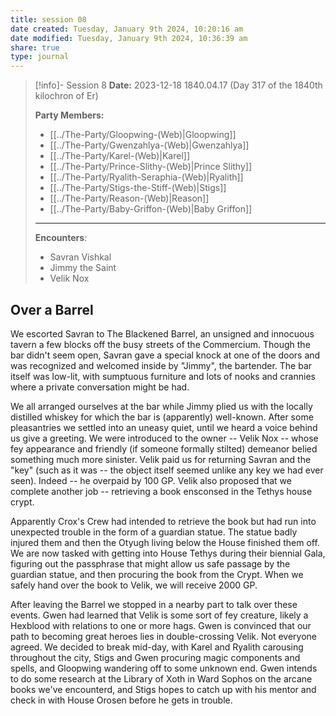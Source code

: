 ```yaml
---
title: session 08
date created: Tuesday, January 9th 2024, 10:20:16 am
date modified: Tuesday, January 9th 2024, 10:36:39 am
share: true
type: journal
---
```




> [!info]- Session 8 **Date:** 2023-12-18 1840.04.17 (Day 317 of the 1840th kilochron of Er)
>
> **Party Members:**
> 
> - [[../The-Party/Gloopwing-(Web)|Gloopwing]]
> - [[../The-Party/Gwenzahlya-(Web)|Gwenzahlya]]
> - [[../The-Party/Karel-(Web)|Karel]]
> - [[../The-Party/Prince-Slithy-(Web)|Prince Slithy]]
> - [[../The-Party/Ryalith-Seraphia-(Web)|Ryalith]]
> - [[../The-Party/Stigs-the-Stiff-(Web)|Stigs]]
> - [[../The-Party/Reason-(Web)|Reason]]
> - [[../The-Party/Baby-Griffon-(Web)|Baby Griffon]]
> ---
> 
> **Encounters**:
> - Savran Vishkal
> - Jimmy the Saint 
> - Velik Nox

## Over a Barrel 

We escorted Savran to The Blackened Barrel, an unsigned and innocuous tavern a few blocks off the busy streets of the Commercium. Though the bar didn't seem open, Savran gave a special knock at one of the doors and was recognized and welcomed inside by "Jimmy", the bartender. The bar itself was low-lit, with sumptuous furniture and lots of nooks and crannies where a private conversation might be had. 

We all arranged ourselves at the bar while Jimmy plied us with the locally distilled whiskey for which the bar is (apparently) well-known. After some pleasantries we settled into an uneasy quiet, until we heard a voice behind us give a greeting. We were introduced to the owner -- Velik Nox -- whose fey appearance and friendly (if someone formally stilted) demeanor belied something much more sinister. Velik paid us for returning Savran and the "key" (such as it was -- the object itself seemed unlike any key we had ever seen). Indeed -- he overpaid by 100 GP. Velik also proposed that we complete another job -- retrieving a book ensconsed in the Tethys house crypt. 

Apparently Crox's Crew had intended to retrieve the book but had run into unexpected trouble in the form of a guardian statue. The statue badly injured them and then the Otyugh living below the House finished them off. We are now tasked with getting into House Tethys during their biennial Gala, figuring out the passphrase that might allow us safe passage by the guardian statue, and then procuring the book from the Crypt. When we safely hand over the book to Velik, we will receive 2000 GP. 

After leaving the Barrel we stopped in a nearby part to talk over these events. Gwen had learned that Velik is some sort of fey creature, likely a Hexblood with relations to one or more hags. Gwen is convinced that our path to becoming great heroes lies in double-crossing Velik. Not everyone agreed. We decided to break mid-day, with Karel and Ryalith carousing throughout the city, Stigs and Gwen procuring magic components and spells, and Gloopwing wandering off to some unknown end. Gwen intends to do some research at the Library of Xoth in Ward Sophos on the arcane books we've encounterd, and Stigs hopes to catch up with his mentor and check in with House Orosen before he gets in trouble.